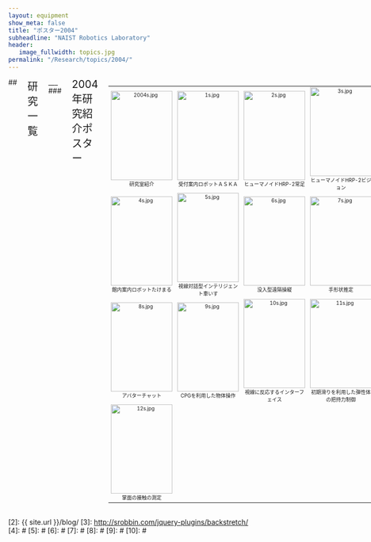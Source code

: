 ```yaml
---
layout: equipment
show_meta: false
title: "ポスター2004"
subheadline: "NAIST Robotics Laboratory"
header:
   image_fullwidth: topics.jpg
permalink: "/Research/topics/2004/"
---
```


<div class="row">
<div class="medium-4 medium-push-8 columns" markdown="1">

</div><!-- /.medium-4.columns -->

<div class="medium-8 medium-pull-4 columns" markdown="1">
## <span style="font-size: 150%">研究一覧</span>
___
### <span style="font-size: 150%">2004年研究紹介ポスター</span>
<div class="ie5"><table class="style_table" cellspacing="1" border="0"><tbody><tr><td class="style_td" style="text-align:center; font-size:10px; width:200px;"><a href="{{ site.url }}{{ site.baseurl }}/images/2004/2004.jpg" rel="nofollow"><img src="{{ site.url }}{{ site.baseurl }}/images/2004/2004s.jpg" alt="2004s.jpg" title="2004s.jpg" width="124" height="180" /></a><br class="spacer" />研究室紹介</td><td class="style_td" style="text-align:center; font-size:10px; width:200px;"><a href="{{ site.url }}{{ site.baseurl }}/images/2004/1.jpg" rel="nofollow"><img src="{{ site.url }}{{ site.baseurl }}/images/2004/1s.jpg" alt="1s.jpg" title="1s.jpg" width="124" height="180" /></a><br class="spacer" />受付案内ロボットＡＳＫＡ</td><td class="style_td" style="text-align:center; font-size:10px; width:200px;"><a href="{{ site.url }}{{ site.baseurl }}/images/2004/2.jpg" rel="nofollow"><img src="{{ site.url }}{{ site.baseurl }}/images/2004/2s.jpg" alt="2s.jpg" title="2s.jpg" width="124" height="180" /></a><br class="spacer" />ヒューマノイドHRP-2常足</td><td class="style_td" style="text-align:center; font-size:10px; width:200px;"><a href="{{ site.url }}{{ site.baseurl }}/images/2004/3.jpg" rel="nofollow"><img src="{{ site.url }}{{ site.baseurl }}/images/2004/3s.jpg" alt="3s.jpg" title="3s.jpg" width="124" height="180" /></a><br class="spacer" />ヒューマノイドHRP-2ビジョン</td></tr><tr><td class="style_td" style="text-align:center; font-size:10px; width:200px;"><a href="{{ site.url }}{{ site.baseurl }}/images/2004/4.jpg" rel="nofollow"><img src="{{ site.url }}{{ site.baseurl }}/images/2004/4s.jpg" alt="4s.jpg" title="4s.jpg" width="124" height="180" /></a><br class="spacer" />館内案内ロボットたけまる</td><td class="style_td" style="text-align:center; font-size:10px; width:200px;"><a href="{{ site.url }}{{ site.baseurl }}/images/2004/5.jpg" rel="nofollow"><img src="{{ site.url }}{{ site.baseurl }}/images/2004/5s.jpg" alt="5s.jpg" title="5s.jpg" width="124" height="180" /></a><br class="spacer" />視線対話型インテリジェント車いす</td><td class="style_td" style="text-align:center; font-size:10px; width:200px;"><a href="{{ site.url }}{{ site.baseurl }}/images/2004/6.jpg" rel="nofollow"><img src="{{ site.url }}{{ site.baseurl }}/images/2004/6s.jpg" alt="6s.jpg" title="6s.jpg" width="124" height="180" /></a><br class="spacer" />没入型遠隔操縦</td><td class="style_td" style="text-align:center; font-size:10px; width:200px;"><a href="{{ site.url }}{{ site.baseurl }}/images/2004/7.jpg" rel="nofollow"><img src="{{ site.url }}{{ site.baseurl }}/images/2004/7s.jpg" alt="7s.jpg" title="7s.jpg" width="124" height="180" /></a><br class="spacer" />手形状推定</td></tr><tr><td class="style_td" style="text-align:center; font-size:10px; width:200px;"><a href="{{ site.url }}{{ site.baseurl }}/images/2004/8.jpg" rel="nofollow"><img src="{{ site.url }}{{ site.baseurl }}/images/2004/8s.jpg" alt="8s.jpg" title="8s.jpg" width="124" height="180" /></a><br class="spacer" />アバターチャット</td><td class="style_td" style="text-align:center; font-size:10px; width:200px;"><a href="{{ site.url }}{{ site.baseurl }}/images/2004/9.jpg" rel="nofollow"><img src="{{ site.url }}{{ site.baseurl }}/images/2004/9s.jpg" alt="9s.jpg" title="9s.jpg" width="124" height="180" /></a><br class="spacer" />CPGを利用した物体操作</td><td class="style_td" style="text-align:center; font-size:10px; width:200px;"><a href="{{ site.url }}{{ site.baseurl }}/images/2004/10.jpg" rel="nofollow"><img src="{{ site.url }}{{ site.baseurl }}/images/2004/10s.jpg" alt="10s.jpg" title="10s.jpg" width="124" height="180" /></a><br class="spacer" />視線に反応するインターフェイス</td><td class="style_td" style="text-align:center; font-size:10px; width:200px;"><a href="{{ site.url }}{{ site.baseurl }}/images/2004/11.jpg" rel="nofollow"><img src="{{ site.url }}{{ site.baseurl }}/images/2004/11s.jpg" alt="11s.jpg" title="11s.jpg" width="124" height="180" /></a><br class="spacer" />初期滑りを利用した弾性体の把持力制御</td></tr><tr><td class="style_td" style="text-align:center; font-size:10px; width:200px;"><a href="{{ site.url }}{{ site.baseurl }}/images/2004/12.jpg" rel="nofollow"><img src="{{ site.url }}{{ site.baseurl }}/images/2004/12s.jpg" alt="12s.jpg" title="12s.jpg" width="124" height="180" /></a><br class="spacer" />掌面の接触の測定</td></tr></tbody></table></div>  
</div>

</div><!-- /.row -->


 [1]: http://kramdown.gettalong.org/converter/html.html#toc
 [2]: {{ site.url }}/blog/
 [3]: http://srobbin.com/jquery-plugins/backstretch/
 [4]: #
 [5]: #
 [6]: #
 [7]: #
 [8]: #
 [9]: #
 [10]: #
